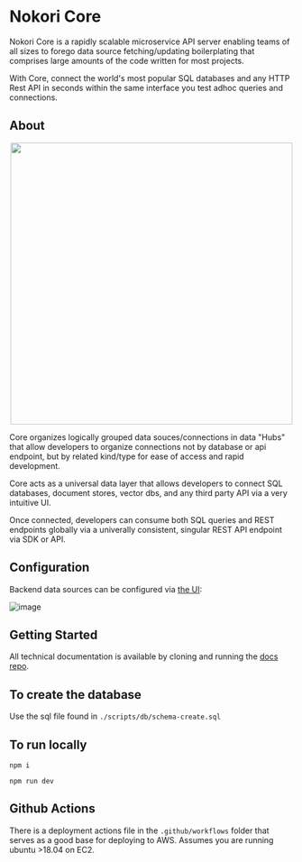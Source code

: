 # Nokori Core

Nokori Core is a rapidly scalable microservice API server enabling teams of all sizes to forego data source fetching/updating boilerplating that comprises large amounts of the code written for most projects.

With Core, connect the world's most popular SQL databases and any HTTP Rest API in seconds within the same interface you test adhoc queries and connections.


## About

<p align="center" >
 <img src="https://github.com/getnokori/api/assets/1544125/4c3b8d63-d2ab-4857-9f79-5ddabbe69c15" width="500px" />
</p>

Core organizes logically grouped data souces/connections in data "Hubs" that allow developers to organize connections not by database or api endpoint, but by related kind/type for ease of access and rapid development.

Core acts as a universal data layer that allows developers to connect SQL databases, document stores, vector dbs, and any third party API via a very intuitive UI.

Once connected, developers can consume both SQL queries and REST endpoints globally via a univerally consistent, singular REST API endpoint via SDK or API.


## Configuration

Backend data sources can be configured via [the UI](https://github.com/getnokori/nokori-ui):

![image](https://github.com/getnokori/api/assets/1544125/bc4ed21a-020d-41f5-a636-14a5a767dc3c)


## Getting Started

All technical documentation is available by cloning and running the [docs repo](https://github.com/getnokori/docs).

## To create the database

Use the sql file found in `./scripts/db/schema-create.sql`

## To run locally

`npm i`

`npm run dev`

## Github Actions

There is a deployment actions file in the `.github/workflows` folder that serves as a good base for deploying to AWS. Assumes you are running ubuntu >18.04 on EC2.

